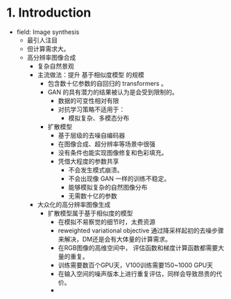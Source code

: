 # 1. Introduction
- field: Image synthesis
	- 最引人注目
	- 但计算需求大。
	- 高分辨率图像合成
		- 复杂自然景观
		- 主流做法：提升 基于相似度模型 的规模
			- 包含数十亿参数的自回归的 transformers 。
			- GAN 的具有潜力的结果被认为是会受到限制的。
				- 数据的可变性相对有限
				- 对抗学习策略不适用于：
					- 模拟复杂、多模态分布
			- 扩散模型
				- 基于层级的去噪自编码器
				- 在图像合成、超分辨率等场景中很强
				- 没有条件也能实现图像修复和色彩填充。
				- 凭借大程度的参数共享
					- 不会发生模式崩溃。
					- 不会出现像 GAN 一样的训练不稳定。
					- 能够模拟复杂的自然图像分布
					- 无需数十亿的参数
		- 大众化的高分辨率图像生成
			- 扩散模型属于基于相似度的模型
				- 在模拟不易察觉的细节时，太费资源
				- reweighted variational objective 通过降采样起初的去噪步骤来解决，DM还是会有大体量的计算需求。
				- 在RGB图像的高维空间中， 评估函数和梯度计算函数都需要大量的重复。
				- 训练需要数百个GPU天，V100训练需要150~1000 GPU天
				- 在输入空间的噪声版本上进行重复评估，同样会导致昂贵的代价。
				- 